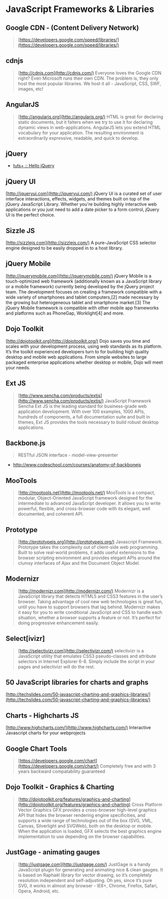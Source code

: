 # JavaScript Frameworks & Libraries

## Google CDN - (Content Delivery Network)
> [https://developers.google.com/speed/libraries/](https://developers.google.com/speed/libraries/)

## cdnjs
>[http://cdnjs.com](http://cdnjs.com/)
Everyone loves the Google CDN right? Even Microsoft runs their own CDN.
The problem is, they only host the most popular libraries.
We host it all - JavaScript, CSS, SWF, images, etc!

## AngularJS
>[http://angularjs.org](http://angularjs.org/)
HTML is great for declaring static documents, but it falters when we try to use it for declaring dynamic views in web-applications. AngularJS lets you extend HTML vocabulary for your application. The resulting environment is extraordinarily expressive, readable, and quick to develop.

## jQuery
* [tuts+ ::  Hello jQuery](https://tutsplus.com/lesson/hello-jquery/)

## jQuery UI
[http://jqueryui.com](http://jqueryui.com/)
jQuery UI is a curated set of user interface interactions, effects, widgets, and themes built on top of the jQuery JavaScript Library. Whether you're building highly interactive web applications or you just need to add a date picker to a form control, jQuery UI is the perfect choice.

## Sizzle JS
[http://sizzlejs.com](http://sizzlejs.com/)
A pure-JavaScript CSS selector engine designed to be easily dropped in to a host library.

## jQuery Mobile
[http://jquerymobile.com](http://jquerymobile.com/)
jQuery Mobile is a touch-optimized web framework (additionally known as a JavaScript library or a mobile framework) currently being developed by the jQuery project team. The development focuses on creating a framework compatible with a wide variety of smartphones and tablet computers,[2] made necessary by the growing but heterogeneous tablet and smartphone market.[3] The jQuery Mobile framework is compatible with other mobile app frameworks and platforms such as PhoneGap, Worklight[4] and more.


## Dojo Toolkit
[http://dojotoolkit.org](http://dojotoolkit.org/)
Dojo saves you time and scales with your development process, using web standards as its platform. It’s the toolkit experienced developers turn to for building high quality desktop and mobile web applications.
From simple websites to large packaged enterprise applications whether desktop or mobile, Dojo will meet your needs.

## Ext JS
> [http://www.sencha.com/products/extjs](http://www.sencha.com/products/extjs/)
JavaScript Framework
Sencha Ext JS is the leading standard for business-grade web application development. With over 100 examples, 1000 APIs, hundreds of components, a full documentation suite and built in themes, Ext JS provides the tools necessary to build robust desktop applications.

## Backbone.js
> RESTful JSON interface - model-view-presenter
* http://www.codeschool.com/courses/anatomy-of-backbonejs

## MooTools
>[http://mootools.net](http://mootools.net/)
MooTools is a compact, modular, Object-Oriented JavaScript framework designed for the intermediate to advanced JavaScript developer. It allows you to write powerful, flexible, and cross-browser code with its elegant, well documented, and coherent API.

## Prototype
>[http://prototypejs.org](http://prototypejs.org/)
Javascript Framework.
Prototype takes the complexity out of client-side web programming. Built to solve real-world problems, it adds useful extensions to the browser scripting environment and provides elegant APIs around the clumsy interfaces of Ajax and the Document Object Model.

## Modernizr
>[http://modernizr.com](http://modernizr.com/)
Modernizr is a JavaScript library that detects HTML5 and CSS3 features in the user’s browser.
Taking advantage of cool new web technologies is great fun, until you have to support browsers that lag behind. Modernizr makes it easy for you to write conditional JavaScript and CSS to handle each situation, whether a browser supports a feature or not. It’s perfect for doing progressive enhancement easily.

## Select[ivizr]
> [http://selectivizr.com](http://selectivizr.com/)
selectivizr is a JavaScript utility that emulates CSS3 pseudo-classes and attribute selectors in Internet Explorer 6-8. Simply include the script in your pages and selectivizr will do the rest.

## 50 JavaScript libraries for charts and graphs
[http://techslides.com/50-javascript-charting-and-graphics-libraries/](http://techslides.com/50-javascript-charting-and-graphics-libraries/)

## Charts - Highcharts JS
[http://www.highcharts.com/](http://www.highcharts.com/)
Interactive Javascript charts for your webprojects

## Google Chart Tools
> [https://developers.google.com/chart](https://developers.google.com/chart/)
Completely free and with 3 years backward compatability guaranteed

## Dojo Toolkit - Graphics & Charting
> [http://dojotoolkit.org/features/graphics-and-charting](http://dojotoolkit.org/features/graphics-and-charting)
Cross Platform Vector Graphics
GFX provides a cross-browser high-level graphics API that hides the browser rendering engine specificities, and supports a wide range of technologies out of the box (SVG, VML, Canvas, Silverlight and SVGWeb), both on the desktop or mobile. When the application is loaded, GFX selects the best graphics engine implementation to use depending on the browser capabilities.

## JustGage - animating gauges
> [http://justgage.com](http://justgage.com/)
JustGage is a handy JavaScript plugin for generating and animating nice & clean gauges. It is based on Raphaël library for vector drawing, so it’s completely resolution independent and self-adjusting.
Oh yes, since it’s pure SVG, it works in almost any browser - IE6+, Chrome, Firefox, Safari, Opera, Android, etc.
